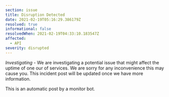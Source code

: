 ```yaml
---
section: issue
title: Disruption Detected
date: 2021-02-19T05:16:29.386179Z
resolved: true
informational: false
resolvedWhen: 2021-02-19T04:33:10.183547Z
affected:
  - API
severity: disrupted
---
```

*Investigating* - We are investigating a potential issue that might affect the uptime of one our of services. We are sorry for any inconvenience this may cause you. This incident post will be updated once we have more information.

This is an automatic post by a monitor bot.
        